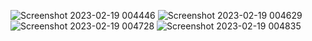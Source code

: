 ![Screenshot 2023-02-19 004446](https://user-images.githubusercontent.com/69399883/220701122-03bca79d-2ff4-46f1-9bc7-66682e0bab24.png)
![Screenshot 2023-02-19 004629](https://user-images.githubusercontent.com/69399883/220701142-0ed26d11-8677-4ab4-ad80-d5b77514ca4c.png)
![Screenshot 2023-02-19 004728](https://user-images.githubusercontent.com/69399883/220701153-546784e3-0dfd-417c-afe4-181e1a356ee3.png)
![Screenshot 2023-02-19 004835](https://user-images.githubusercontent.com/69399883/220701166-33ef3e71-e00f-4f84-b159-faa29c6bcd79.png)
